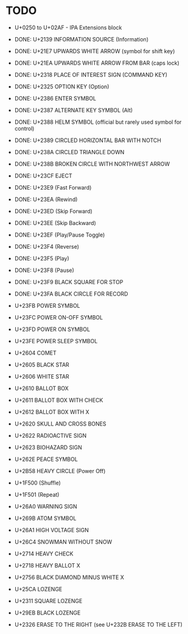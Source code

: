 # TODO

-   U+0250 to U+02AF - IPA Extensions block
-   DONE: U+2139 INFORMATION SOURCE (Information)
-   DONE: U+21E7 UPWARDS WHITE ARROW (symbol for shift key)
-   DONE: U+21EA UPWARDS WHITE ARROW FROM BAR (caps lock)
-   DONE: U+2318 PLACE OF INTEREST SIGN (COMMAND KEY)
-   DONE: U+2325 OPTION KEY (Option)
-   DONE: U+2386 ENTER SYMBOL
-   DONE: U+2387 ALTERNATE KEY SYMBOL (Alt)
-   DONE: U+2388 HELM SYMBOL (official but rarely used symbol for control)
-   DONE: U+2389 CIRCLED HORIZONTAL BAR WITH NOTCH
-   DONE: U+238A CIRCLED TRIANGLE DOWN
-   DONE: U+238B BROKEN CIRCLE WITH NORTHWEST ARROW
-   DONE: U+23CF EJECT
-   DONE: U+23E9 (Fast Forward)
-   DONE: U+23EA (Rewind)
-   DONE: U+23ED (Skip Forward)
-   DONE: U+23EE (Skip Backward)
-   DONE: U+23EF (Play/Pause Toggle)
-   DONE: U+23F4 (Reverse)
-   DONE: U+23F5 (Play)
-   DONE: U+23F8 (Pause)
-   DONE: U+23F9 BLACK SQUARE FOR STOP
-   DONE: U+23FA BLACK CIRCLE FOR RECORD
-   U+23FB POWER SYMBOL
-   U+23FC POWER ON-OFF SYMBOL
-   U+23FD POWER ON SYMBOL
-   U+23FE POWER SLEEP SYMBOL
-   U+2604 COMET
-   U+2605 BLACK STAR
-   U+2606 WHITE STAR
-   U+2610 BALLOT BOX
-   U+2611 BALLOT BOX WITH CHECK
-   U+2612 BALLOT BOX WITH X
-   U+2620 SKULL AND CROSS BONES
-   U+2622 RADIOACTIVE SIGN
-   U+2623 BIOHAZARD SIGN
-   U+262E PEACE SYMBOL
-   U+2B58 HEAVY CIRCLE (Power Off)
-   U+1F500 (Shuffle)
-   U+1F501 (Repeat)

-   U+26A0 WARNING SIGN
-   U+269B ATOM SYMBOL
-   U+26A1 HIGH VOLTAGE SIGN
-   U+26C4 SNOWMAN WITHOUT SNOW
-   U+2714 HEAVY CHECK
-   U+2718 HEAVY BALLOT X
-   U+2756 BLACK DIAMOND MINUS WHITE X
-   U+25CA LOZENGE
-   U+2311 SQUARE LOZENGE
-   U+29EB BLACK LOZENGE
-   U+2326 ERASE TO THE RIGHT (see U+232B ERASE TO THE LEFT)
